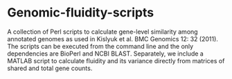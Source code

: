 # Genomic-fluidity-scripts
A collection of Perl scripts to calculate gene-level similarity among annotated genomes as used in Kislyuk et al. BMC Genomics 12: 32 (2011). The scripts can be executed from the command line and the only dependencies are BioPerl and NCBI BLAST. Separately, we include a MATLAB script to calculate fluidity and its variance directly from matrices of shared and total gene counts.
